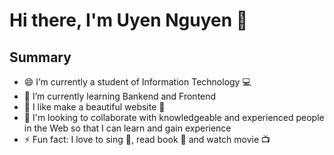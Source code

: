 # Hi there, I'm Uyen Nguyen 👋

<!--
**uyennguyen0721/uyennguyen0721** is a ✨ _special_ ✨ repository because its `README.md` (this file) appears on your GitHub profile.

Here are some ideas to get you started:
-->

## Summary

- 😄 I’m currently a student of Information Technology 💻
- 🌱 I’m currently learning Bankend and Frontend
- 🔭 I like make a beautiful website 🤣
- 👯 I'm looking to collaborate with knowledgeable and experienced people in the Web so that I can learn and gain experience
- ⚡ Fun fact: I love to sing 🎤, read book 📖 and watch movie 📺
